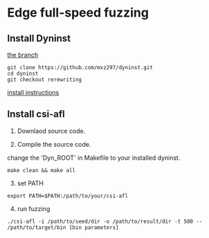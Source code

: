 # Edge full-speed fuzzing


## Install Dyninst

[the branch](https://github.com/mxz297/dyninst/tree/rerewriting)

```
git clone https://github.com/mxz297/dyninst.git
cd dyninst
git checkout rerewriting
```
[install instructions](https://github.com/mxz297/dyninst/tree/rerewriting)


## Install csi-afl

1. Downlaod source code.

2. Compile the source code.

change the 'Dyn_ROOT' in Makefile to your installed dyninst.

```
make clean && make all
```

3. set PATH
```
export PATH=$PATH:/path/to/your/csi-afl
```

4. run fuzzing
```
./csi-afl -i /path/to/seed/dir -o /path/to/result/dir -t 500 -- /path/to/target/bin [bin parameters]
```